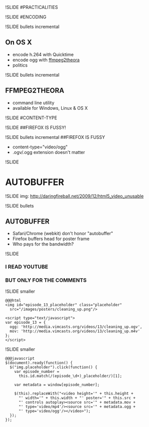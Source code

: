 !SLIDE
#PRACTICALITIES

!SLIDE
#ENCODING

!SLIDE bullets incremental
## On OS X

* encode h.264 with Quicktime
* encode ogg with [ffmpeg2theora](http://v2v.cc/~j/ffmpeg2theora/download.html)
* politics

!SLIDE bullets incremental
## FFMPEG2THEORA

* command line utility
* available for Windows, Linux & OS X

!SLIDE
#CONTENT-TYPE

!SLIDE
##FIREFOX IS FUSSY!

!SLIDE bullets incremental
##FIREFOX IS FUSSY

* content-type="video/ogg"
* .ogv/.ogg extension doesn't matter

!SLIDE
# AUTOBUFFER

!SLIDE
img: http://daringfireball.net/2009/12/html5_video_unusable

!SLIDE bullets
## AUTOBUFFER
* Safari/Chrome (webkit) don't honor "autobuffer"
* Firefox buffers head for poster frame
* Who pays for the bandwidth?

!SLIDE
### I READ YOUTUBE
### BUT ONLY FOR THE COMMENTS

!SLIDE smaller

    @@@html
    <img id="episode_13_placeholder" class="placeholder" 
      src="/images/posters/cleaning_up.png"/>

    <script type="text/javascript">
    var episode_13 = {
      ogg: 'http://media.vimcasts.org/videos/13/cleaning_up.ogv',
      mov: 'http://media.vimcasts.org/videos/13/cleaning_up.m4v'
    };
    </script>

!SLIDE smaller

    @@@javascript
    $(document).ready(function() {
      $("img.placeholder").click(function() {
        var episode_number = 
          this.id.match(/(episode_\d+)_placeholder/)[1];
  
        var metadata = window[episode_number];
  
        $(this).replaceWith("<video height='" + this.height +
          "' width='" + this.width + "' poster='" + this.src + 
          "' controls autoplay><source src='" + metadata.mov + 
          "' type='video/mp4'/><source src='" + metadata.ogg + 
          "' type='video/ogg'/></video>");
      });
    });
    
